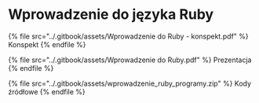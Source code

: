 # Wprowadzenie do języka Ruby

{% file src="../.gitbook/assets/Wprowadzenie do Ruby - konspekt.pdf" %}
Konspekt
{% endfile %}

{% file src="../.gitbook/assets/Wprowadzenie do Ruby.pdf" %}
Prezentacja
{% endfile %}

{% file src="../.gitbook/assets/wprowadzenie_ruby_programy.zip" %}
Kody źródłowe
{% endfile %}

